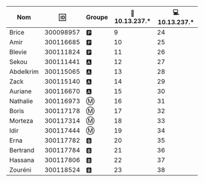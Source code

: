 

|Nom|:id:|Groupe|:penguin: 10.13.237.*|:computer: 10.13.237.*|
|-----|--|------|-----------------|---------------|
|Brice|300098957|:parking:|9|24|
|Amir|300116685|:parking:|10|25|
|Blevie|300111824|:parking:|11|26|
|Sekou|300111441|:a:|12|27|
|Abdelkrim|300115065|:a:|13|28|
|Zack|300115140|:a:|14|29|
|Auriane|300116670|:a:|15|30|
|Nathalie|300116973|:m:|16|31|
|Boris|300117178|:m:|17|32|
|Morteza|300117314|:m:|18|33|
|Idir|300117444|:m:|19|34|
|Erna|300117782|:b:|20|35|
|Bertrand|300117784|:b:|21|36|
|Hassana|300117806|:b:|22|37|
|Zouréni|300118524|:b:|23|38|

